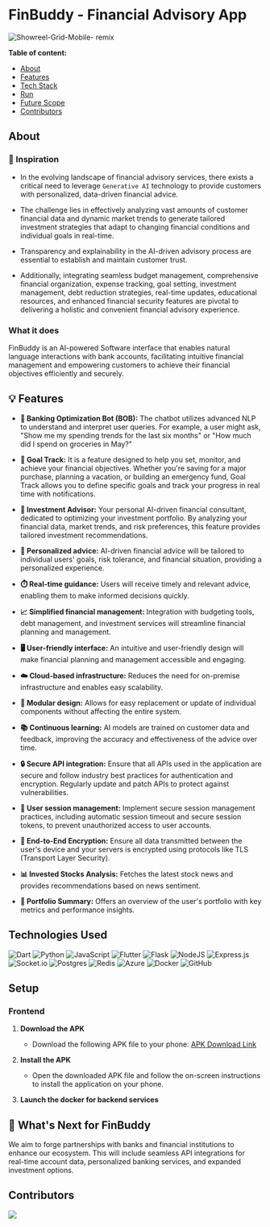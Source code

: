 # FinBuddy - Financial Advisory App
![Showreel-Grid-Mobile- remix](https://github.com/user-attachments/assets/b107272e-5679-4e2a-b135-4db5d17583d8)


**Table of content:**
- [About](#content)
- [Features](#features)
- [Tech Stack](#tech-stack)
- [Run](#run)
- [Future Scope](#future-scope)
- [Contributors](#contributors)

<a id="content"></a>
## About

### 🌟 Inspiration
- In the evolving landscape of financial advisory services, there exists a critical need to leverage `Generative AI` technology to provide customers with personalized, data-driven financial advice.

- The challenge lies in effectively analyzing vast amounts of customer financial data and dynamic market trends to generate tailored investment strategies that adapt to changing financial conditions and individual goals in real-time.

- Transparency and explainability in the AI-driven advisory process are essential to establish and maintain customer trust.

- Additionally, integrating seamless budget management, comprehensive financial organization, expense tracking, goal setting, investment management, debt reduction strategies, real-time updates, educational resources, and enhanced financial security features are pivotal to delivering a holistic and convenient financial advisory experience. 

### What it does
FinBuddy is an AI-powered Software interface that enables natural language interactions with bank accounts, facilitating intuitive financial management and empowering customers to achieve their financial objectives efficiently and securely.

<!-- FEATURES -->
<a id="features"></a>
## 💡 Features

- **🤖 Banking Optimization Bot (BOB):** The chatbot utilizes advanced NLP to understand and interpret user queries. For example, a user might ask, "Show me my spending trends for the last six months" or "How much did I spend on groceries in May?"
  
- **🎯 Goal Track:** It is a feature designed to help you set, monitor, and achieve your financial objectives. Whether you're saving for a major purchase, planning a vacation, or building an emergency fund, Goal Track allows you to define specific goals and track your progress in real time with notifications.

- **💼  Investment Advisor:** Your personal AI-driven financial consultant, dedicated to optimizing your investment portfolio. By analyzing your financial data, market trends, and risk preferences, this feature provides tailored investment recommendations.

- **📝 Personalized advice:** AI-driven financial advice will be tailored to individual users' goals, risk tolerance, and financial situation, providing a personalized experience.

- **⏱️ Real-time guidance:** Users will receive timely and relevant advice, enabling them to make informed decisions quickly.

- **📈 Simplified financial management:** Integration with budgeting tools, debt management, and investment services will streamline financial planning and management.

- **🖥️ User-friendly interface:** An intuitive and user-friendly design will make financial planning and management accessible and engaging.
  
- **☁️ Cloud-based infrastructure:** Reduces the need for on-premise infrastructure and enables easy scalability.

- **🔧 Modular design:** Allows for easy replacement or update of individual components without affecting the entire system.

- **📚 Continuous learning:** AI models are trained on customer data and feedback, improving the accuracy and effectiveness of the advice over time.

- **🔒 Secure API integration:** Ensure that all APIs used in the application are secure and follow industry best practices for authentication and encryption. Regularly update and patch APIs to protect against vulnerabilities.

- **🔐 User session management:** Implement secure session management practices, including automatic session timeout and secure session tokens, to prevent unauthorized access to user accounts.

- **🔑 End-to-End Encryption:** Ensure all data transmitted between the user's device and your servers is encrypted using protocols like TLS (Transport Layer Security).

-  **📊 Invested Stocks Analysis:** Fetches the latest stock news and provides recommendations based on news sentiment.

-  **📑 Portfolio Summary:** Offers an overview of the user's portfolio with key metrics and performance insights.

<!-- TECH STACK -->
<a id="tech-stack"></a>
## Technologies Used
![Dart](https://img.shields.io/badge/dart-%230175C2.svg?style=for-the-badge&logo=dart&logoColor=white)
![Python](https://img.shields.io/badge/python-3670A0?style=for-the-badge&logo=python&logoColor=ffdd54)
![JavaScript](https://img.shields.io/badge/javascript-%23323330.svg?style=for-the-badge&logo=javascript&logoColor=%23F7DF1E)
![Flutter](https://img.shields.io/badge/Flutter-%2302569B.svg?style=for-the-badge&logo=Flutter&logoColor=white)
![Flask](https://img.shields.io/badge/flask-%23000.svg?style=for-the-badge&logo=flask&logoColor=white)
![NodeJS](https://img.shields.io/badge/node.js-6DA55F?style=for-the-badge&logo=node.js&logoColor=white)
![Express.js](https://img.shields.io/badge/express.js-%23404d59.svg?style=for-the-badge&logo=express&logoColor=%2361DAFB)
![Socket.io](https://img.shields.io/badge/Socket.io-black?style=for-the-badge&logo=socket.io&badgeColor=010101)
![Postgres](https://img.shields.io/badge/postgres-%23316192.svg?style=for-the-badge&logo=postgresql&logoColor=white)
![Redis](https://img.shields.io/badge/redis-%23DD0031.svg?style=for-the-badge&logo=redis&logoColor=white)
![Azure](https://img.shields.io/badge/azure-%230072C6.svg?style=for-the-badge&logo=microsoftazure&logoColor=white)
![Docker](https://img.shields.io/badge/docker-%230db7ed.svg?style=for-the-badge&logo=docker&logoColor=white)
![GitHub](https://img.shields.io/badge/github-%23121011.svg?style=for-the-badge&logo=github&logoColor=white)

<!-- RUN -->
<a id="run"></a>
## Setup
### Frontend
1. **Download the APK**
   - Download the following APK file to your phone: [APK Download Link](https://finbuddy.s3.eu-north-1.amazonaws.com/finbuddy-v1.0.0.apk)

2. **Install the APK**
   - Open the downloaded APK file and follow the on-screen instructions to install the application on your phone.

3. **Launch the docker for backend services**


<!-- FUTURE SCOPE -->
<a id="future-scope"></a>
## 🔮 What's Next for FinBuddy
We aim to forge partnerships with banks and financial institutions to enhance our ecosystem. This will include seamless API integrations for real-time account data, personalized banking services, and expanded investment options.


<!-- CONTRIBUTORS -->
<a id="contributors"></a>
## Contributors
<p align="start">
<a  href="https://github.com/anuskhatri/Financial-App/graphs/contributors">
  <img src="https://contrib.rocks/image?repo=anuskhatri/Financial-App"/>
</a>
</p>


